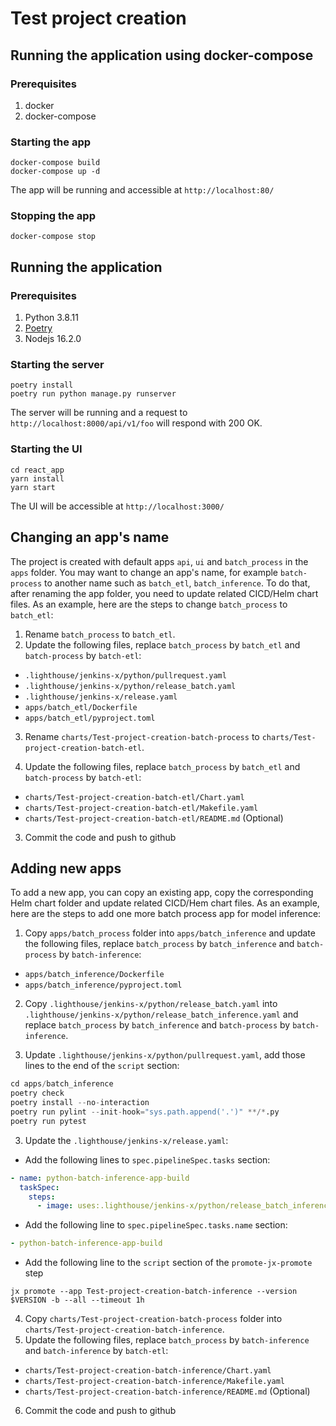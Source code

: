 # Test project creation

## Running the application using docker-compose
### Prerequisites
1. docker
2. docker-compose

### Starting the app
```shell
docker-compose build
docker-compose up -d
```
The app will be running and accessible at `http://localhost:80/`

### Stopping the app
```shell
docker-compose stop
```

## Running the application

### Prerequisites
1. Python 3.8.11
2. [Poetry](https://python-poetry.org/docs/#installation) 
3. Nodejs 16.2.0

### Starting the server
```shell
poetry install
poetry run python manage.py runserver
```
The server will be running and a request to `http://localhost:8000/api/v1/foo` will respond with 200 OK.

### Starting the UI
```shell
cd react_app
yarn install
yarn start
```
The UI will be accessible at `http://localhost:3000/`

## Changing an app's name
The project is created with default apps `api`, `ui` and `batch_process` in the `apps` folder. You may want to change an app's name, for example `batch-process` to another name such as `batch_etl`, `batch_inference`. To do that, after renaming the app folder, you need to update related CICD/Helm chart files. As an example, here are the steps to change `batch_process` to `batch_etl`:
1. Rename `batch_process` to `batch_etl`.
2. Update the following files, replace `batch_process` by `batch_etl` and `batch-process` by `batch-etl`:
  - `.lighthouse/jenkins-x/python/pullrequest.yaml`
  - `.lighthouse/jenkins-x/python/release_batch.yaml`
  - `.lighthouse/jenkins-x/release.yaml`
  - `apps/batch_etl/Dockerfile`
  - `apps/batch_etl/pyproject.toml`
3. Rename `charts/Test-project-creation-batch-process` to `charts/Test-project-creation-batch-etl`.

4. Update the following files, replace `batch_process` by `batch_etl` and `batch-process` by `batch-etl`:
  - `charts/Test-project-creation-batch-etl/Chart.yaml`
  - `charts/Test-project-creation-batch-etl/Makefile.yaml`
  - `charts/Test-project-creation-batch-etl/README.md` (Optional)
3. Commit the code and push to github

## Adding new apps
To add a new app, you can copy an existing app, copy the corresponding Helm chart folder and update related CICD/Hem chart files. As an example, here are the steps to add one more batch process app for model inference:
1. Copy `apps/batch_process` folder into `apps/batch_inference` and update the following files, replace `batch_process` by `batch_inference` and `batch-process` by `batch-inference`:
  - `apps/batch_inference/Dockerfile`
  - `apps/batch_inference/pyproject.toml`

2. Copy `.lighthouse/jenkins-x/python/release_batch.yaml` into `.lighthouse/jenkins-x/python/release_batch_inference.yaml` and replace `batch_process` by `batch_inference` and `batch-process` by `batch-inference`.

3. Update `.lighthouse/jenkins-x/python/pullrequest.yaml`, add those lines to the end of the `script` section:
```python
cd apps/batch_inference
poetry check
poetry install --no-interaction
poetry run pylint --init-hook="sys.path.append('.')" **/*.py
poetry run pytest
```
3. Update the `.lighthouse/jenkins-x/release.yaml`:
  - Add the following lines to `spec.pipelineSpec.tasks` section:
  ```yaml
  - name: python-batch-inference-app-build
    taskSpec:
      steps:
        - image: uses:.lighthouse/jenkins-x/python/release_batch_inference.yaml
  ```
  - Add the following line to `spec.pipelineSpec.tasks.name` section:
  ```yaml
  - python-batch-inference-app-build
  ```
  - Add the following line to the `script` section of the `promote-jx-promote` step
  ```shell
  jx promote --app Test-project-creation-batch-inference --version $VERSION -b --all --timeout 1h
  ```

4. Copy `charts/Test-project-creation-batch-process` folder into `charts/Test-project-creation-batch-inference`.
5. Update the following files, replace `batch_process` by `batch-inference` and `batch-inference` by `batch-etl`:
  - `charts/Test-project-creation-batch-inference/Chart.yaml`
  - `charts/Test-project-creation-batch-inference/Makefile.yaml`
  - `charts/Test-project-creation-batch-inference/README.md` (Optional)
6. Commit the code and push to github




